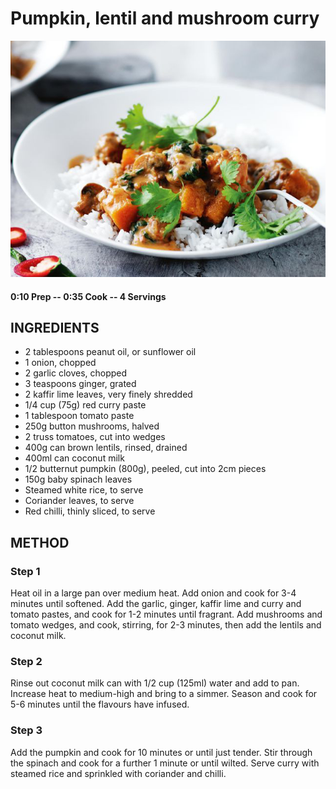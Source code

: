 # Pumpkin, lentil and mushroom curry
![](https://raw.githubusercontent.com/fuzzwah/recipes/master/pics/Pumpkin,_lentil_and_mushroom_curry.jpg)
#### 0:10 Prep -- 0:35 Cook -- 4 Servings
## INGREDIENTS
* 2 tablespoons peanut oil, or sunflower oil
* 1 onion, chopped
* 2 garlic cloves, chopped
* 3 teaspoons ginger, grated
* 2 kaffir lime leaves, very finely shredded
* 1/4 cup (75g) red curry paste
* 1 tablespoon tomato paste
* 250g button mushrooms, halved
* 2 truss tomatoes, cut into wedges
* 400g can brown lentils, rinsed, drained
* 400ml can coconut milk
* 1/2 butternut pumpkin (800g), peeled, cut into 2cm pieces
* 150g baby spinach leaves
* Steamed white rice, to serve
* Coriander leaves, to serve
* Red chilli, thinly sliced, to serve
## METHOD
### Step 1
Heat oil in a large pan over medium heat. Add onion and cook for 3-4 minutes until softened. Add the garlic, ginger, kaffir lime and curry and tomato pastes, and cook for 1-2 minutes until fragrant. Add mushrooms and tomato wedges, and cook, stirring, for 2-3 minutes, then add the lentils and coconut milk.
### Step 2
Rinse out coconut milk can with 1/2 cup (125ml) water and add to pan. Increase heat to medium-high and bring to a simmer. Season and cook for 5-6 minutes until the flavours have infused.
### Step 3
Add the pumpkin and cook for 10 minutes or until just tender. Stir through the spinach and cook for a further 1 minute or until wilted. Serve curry with steamed rice and sprinkled with coriander and chilli.
